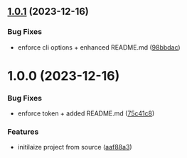 ## [1.0.1](https://github.com/tada5hi/workspaces-publish/compare/v1.0.0...v1.0.1) (2023-12-16)


### Bug Fixes

* enforce cli options + enhanced README.md ([98bbdac](https://github.com/tada5hi/workspaces-publish/commit/98bbdac5f331f8b055b926d5c1dcac7988331376))

# 1.0.0 (2023-12-16)


### Bug Fixes

* enforce token + added README.md ([75c41c8](https://github.com/tada5hi/workspaces-publish/commit/75c41c8d04e0a5490570ceb7d909d19bd66ae425))


### Features

* initilaize project from source ([aaf88a3](https://github.com/tada5hi/workspaces-publish/commit/aaf88a3a5cd6945692eb76710d94fd74185d10e9))
